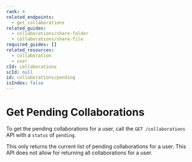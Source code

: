 ```yaml
---
rank: 4
related_endpoints:
  - get_collaborations
related_guides:
  - collaborations/share-folder
  - collaborations/share-file
required_guides: []
related_resources:
  - collaboration
  - user
cId: collaborations
scId: null
id: collaborations/pending
isIndex: false
---
```

# Get Pending Collaborations

To get the pending collaborations for a user, call the `GET /collaborations` API
with a `status` of `pending`.

<Samples id="get_collaborations">

</Samples>

<Message>

This only returns the current list of pending collaborations for a user. This
API does not allow for returning all collaborations for a user.

</Message>
